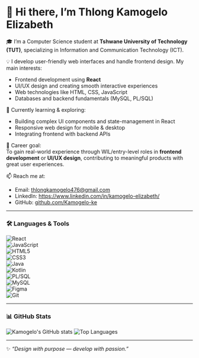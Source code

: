 # 👋 Hi there, I’m Thlong Kamogelo Elizabeth

🎓 I’m a Computer Science student at **Tshwane University of Technology (TUT)**, specializing in Information and Communication Technology (ICT).

💡 I develop user-friendly web interfaces and handle frontend design. My main interests:
- Frontend development using **React**  
- UI/UX design and creating smooth interactive experiences  
- Web technologies like HTML, CSS, JavaScript  
- Databases and backend fundamentals (MySQL, PL/SQL)  

🌱 Currently learning & exploring:
- Building complex UI components and state-management in React  
- Responsive web design for mobile & desktop  
- Integrating frontend with backend APIs  

🎯 Career goal:  
To gain real-world experience through WIL/entry-level roles in **frontend development** or **UI/UX design**, contributing to meaningful products with great user experiences.

📫 Reach me at:  
- Email: thlongkamogelo476@gmail.com 
- LinkedIn: https://www.linkedin.com/in/kamogelo-elizabeth/ 
- GitHub: [github.com/Kamogelo-ke](https://github.com/Kamogelo-ke)

---

### 🛠️ Languages & Tools
![React](https://img.shields.io/badge/Framework-React-blue?logo=react)  
![JavaScript](https://img.shields.io/badge/Language-JavaScript-yellow?logo=javascript)  
![HTML5](https://img.shields.io/badge/Language-HTML5-red?logo=html5)  
![CSS3](https://img.shields.io/badge/Language-CSS3-blue?logo=css3)  
![Java](https://img.shields.io/badge/Language-Java-orange?logo=java)  
![Kotlin](https://img.shields.io/badge/Language-Kotlin-purple?logo=kotlin)  
![PL/SQL](https://img.shields.io/badge/Language-PL/SQL-yellow)  
![MySQL](https://img.shields.io/badge/Database-MySQL-lightblue?logo=mysql)  
![Figma](https://img.shields.io/badge/Design-Figma-pink?logo=figma)  
![Git](https://img.shields.io/badge/Tool-Git-orange?logo=git)  

---

### 📊 GitHub Stats

![Kamogelo's GitHub stats](https://github-readme-stats.vercel.app/api?username=Kamogelo-ke&show_icons=true&theme=tokyonight)
![Top Languages](https://github-readme-stats.vercel.app/api/top-langs/?username=Kamogelo-ke&layout=compact&theme=tokyonight)

---


✨ _“Design with purpose — develop with passion.”_
